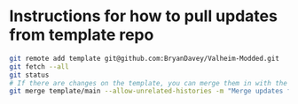 # Instructions for how to pull updates from template repo

```bash
git remote add template git@github.com:BryanDavey/Valheim-Modded.git
git fetch --all
git status
# If there are changes on the template, you can merge them in with the following command:
git merge template/main --allow-unrelated-histories -m "Merge updates from template repo
```
